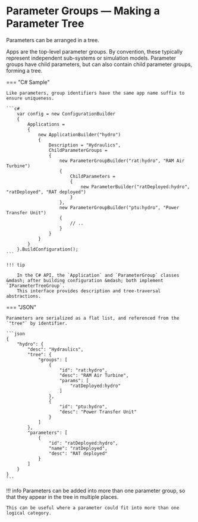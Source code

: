 # Parameter Groups &mdash; Making a Parameter Tree

Parameters can be arranged in a tree.

Apps are the top-level parameter groups. By convention, these typically represent independent sub-systems or simulation models. Parameter groups have child parameters, but can also contain child parameter groups, forming a tree.

=== "C# Sample"

    Like parameters, group identifiers have the same app name suffix to ensure uniqueness.

    ```c#
        var config = new ConfigurationBuilder
        {
            Applications =
            {
                new ApplicationBuilder("hydro")
                {
                    Description = "Hydraulics",
                    ChildParameterGroups =
                    {
                        new ParameterGroupBuilder("rat:hydro", "RAM Air Turbine")
                        {
                            ChildParameters =
                            {
                                new ParameterBuilder("ratDeployed:hydro", "ratDeployed", "RAT deployed")
                            }
                        },
                        new ParameterGroupBuilder("ptu:hydro", "Power Transfer Unit")
                        {
                            // ..
                        }
                    }
                }
            }
        }.BuildConfiguration();
    ```

    !!! tip

        In the C# API, the `Application` and `ParameterGroup` classes &mdash; after building configuration &mdash; both implement `IParameterTreeGroup`.  
        This interface provides description and tree-traversal abstractions.

=== "JSON"

    Parameters are serialized as a flat list, and referenced from the `"tree"` by identifier.

    ```json
    {
        "hydro": {
            "desc": "Hydraulics",
            "tree": {
                "groups": [
                    {
                        "id": "rat:hydro",
                        "desc": "RAM Air Turbine",
                        "params": [
                            "ratDeployed:hydro"
                        ]
                    },
                    {
                        "id": "ptu:hydro",
                        "desc": "Power Transfer Unit"
                    }
                ]
            },
            "parameters": [
                {
                    "id": "ratDeployed:hydro",
                    "name": "ratDeployed",
                    "desc": "RAT deployed"
                }
            ]
        }
    }
    ```

!!! info
    Parameters can be added into more than one parameter group, so that they appear in the tree in multiple places.
    
    This can be useful where a parameter could fit into more than one logical category.
